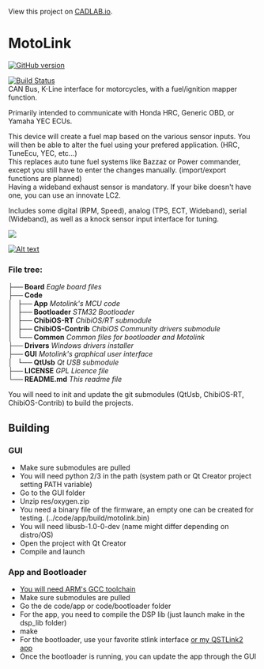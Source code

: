 View this project on [CADLAB.io](https://cadlab.io/node/808). 

MotoLink
===================

[![GitHub version](https://badge.fury.io/gh/fpoussin%2Fmotolink.svg)](https://badge.fury.io/gh/fpoussin%2Fmotolink)  

[![Build Status](http://jenkins.netyxia.net/buildStatus/icon?job=Motolink)](http://jenkins.netyxia.net/job/Motolink)  
CAN Bus, K-Line interface for motorcycles, with a fuel/ignition mapper function.  

Primarily intended to communicate with Honda HRC, Generic OBD, or Yamaha YEC ECUs.  

This device will create a fuel map based on the various sensor inputs. You will then be able to alter the fuel using your prefered application. (HRC, TuneEcu, YEC, etc...)  
This replaces auto tune fuel systems like Bazzaz or Power commander, except you still have to enter the changes manually. (import/export functions are planned)  
Having a wideband exhaust sensor is mandatory. If your bike doesn't have one, you can use an innovate LC2.  

Includes some digital (RPM, Speed), analog (TPS, ECT, Wideband), serial (Wideband), as well as a knock sensor input interface for tuning.

![](http://i.imgur.com/Rat9Znd.jpg)

[![Alt text](https://img.youtube.com/vi/rAnS-8KSQrY/0.jpg)](https://www.youtube.com/watch?v=rAnS-8KSQrY)


### File tree:  
**├── Board**  *Eagle board files*  
**├── Code**  
**│   ├── App**  *Motolink's MCU code*  
**│   ├── Bootloader**  *STM32 Bootloader*  
**│   ├── ChibiOS-RT**  *ChibiOS/RT submodule*  
**│   ├── ChibiOS-Contrib**  *ChibiOS Community drivers submodule*  
**│   └── Common**  *Common files for bootloader and Motolink*  
**├── Drivers**  *Windows drivers installer*  
**├── GUI**  *Motolink's graphical user interface*  
**│   └── QtUsb**  *Qt USB submodule*  
**├── LICENSE**  *GPL Licence file*  
**└── README.md**  *This readme file*  

You will need to init and update the git submodules (QtUsb, ChibiOS-RT, ChibiOS-Contrib) to build the projects.

## Building
### GUI
* Make sure submodules are pulled
* You will need python 2/3 in the path (system path or Qt Creator project setting PATH variable)
* Go to the GUI folder
* Unzip res/oxygen.zip
* You need a binary file of the firmware, an empty one can be created for testing. (../code/app/build/motolink.bin)
* You will need libusb-1.0-0-dev (name might differ depending on distro/OS)
* Open the project with Qt Creator
* Compile and launch

### App and Bootloader
* [You will need ARM's GCC toolchain](https://developer.arm.com/open-source/gnu-toolchain/gnu-rm/downloads)
* Make sure submodules are pulled
* Go the de code/app or code/bootloader folder
* For the app, you need to compile the DSP lib (just launch make in the dsp_lib folder)
* make
* For the bootloader, use your favorite stlink interface [or my QSTLink2 app](https://github.com/fpoussin/QStlink2)
* Once the bootloader is running, you can update the app through the GUI

